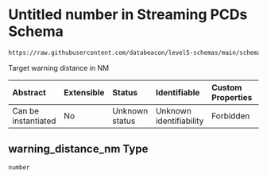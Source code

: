 # Untitled number in Streaming PCDs Schema

```txt
https://raw.githubusercontent.com/databeacon/level5-schemas/main/schemas/streaming/pcds.schema.json#/properties/warning_distance_nm
```

Target warning distance in NM

| Abstract            | Extensible | Status         | Identifiable            | Custom Properties | Additional Properties | Access Restrictions | Defined In                                                                        |
| :------------------ | :--------- | :------------- | :---------------------- | :---------------- | :-------------------- | :------------------ | :-------------------------------------------------------------------------------- |
| Can be instantiated | No         | Unknown status | Unknown identifiability | Forbidden         | Allowed               | none                | [pcds.schema.json\*](../../out/streaming/pcds.schema.json "open original schema") |

## warning\_distance\_nm Type

`number`

